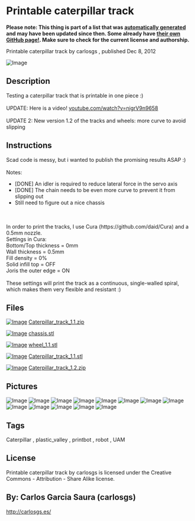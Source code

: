 Printable caterpillar track
===============
**Please note: This thing is part of a list that was [automatically generated](https://github.com/carlosgs/export-things) and may have been updated since then. Some already have [their own GitHub page!](https://github.com/carlosgs?tab=repositories). Make sure to check for the current license and authorship.**  

Printable caterpillar track  by carlosgs , published Dec 8, 2012

![Image](img/2012-12-08_18.36.07_display_large.jpg)

Description
--------
Testing a caterpillar track that is printable in one piece :)<br />
<br />
UPDATE: Here is a video! <a href="http://www.youtube.com/watch?v=nigrV9n9658" target="_blank" rel="nofollow">youtube.com/watch?v=nigrV9n9658</a><br />
<br />
UPDATE 2: New version 1.2 of the tracks and wheels: more curve to avoid slipping

Instructions
--------
Scad code is messy, but i wanted to publish the promising results ASAP :)<br />
<br />
Notes:<br />
- [DONE] An idler is required to reduce lateral force in the servo axis<br />
- [DONE] The chain needs to be even more curve to prevent it from slipping out<br />
- Still need to figure out a nice chassis<br />
<br />
<br />
In order to print the tracks, I use Cura (https://github.com/daid/Cura) and a 0.5mm nozzle.<br />
Settings in Cura:<br />
Bottom/Top thickness = 0mm<br />
Wall thickness = 0.5mm<br />
Fill density = 0%<br />
Solid infill top = OFF<br />
Joris the outer edge = ON<br />
<br />
These settings will print the track as a continuous, single-walled spiral, which makes them very flexible and resistant :)

Files
--------
[![Image](img/Gears_preview_tinycard.jpg)](Caterpillar_track_1.1.zip)
 [ Caterpillar_track_1.1.zip](Caterpillar_track_1.1.zip)  

[![Image](img/chassis_preview_tinycard.jpg)](chassis.stl)
 [ chassis.stl](chassis.stl)  

[![Image](img/wheel_1.1_preview_tinycard.jpg)](wheel_1.1.stl)
 [ wheel_1.1.stl](wheel_1.1.stl)  

[![Image](img/Caterpillar_track_1.1_preview_tinycard.jpg)](Caterpillar_track_1.1.stl)
 [ Caterpillar_track_1.1.stl](Caterpillar_track_1.1.stl)  

[![Image](img/Gears_preview_tinycard.jpg)](Caterpillar_track_1.2.zip)
 [ Caterpillar_track_1.2.zip](Caterpillar_track_1.2.zip)  



Pictures
--------
![Image](img/2012-12-09_00.33.16_display_large.jpg)
![Image](img/2012-12-09_00.34.16_display_large.jpg)
![Image](img/2012-12-09_00.34.29_display_large.jpg)
![Image](img/2012-12-09_00.34.42_display_large.jpg)
![Image](img/2012-12-09_00.34.56_display_large.jpg)
![Image](img/2012-12-09_11.12.26_display_large.jpg)
![Image](img/2012-12-09_11.12.33_display_large.jpg)
![Image](img/2012-12-09_18.28.28_display_large.jpg)
![Image](img/2012-12-09_18.30.04_display_large.jpg)
![Image](img/2012-12-09_18.28.58_display_large.jpg)
![Image](img/Caterpillar_track_1.1_display_large.jpg)
![Image](img/chassis_display_large.jpg)
![Image](img/wheel_1.1_display_large.jpg)


Tags
--------
Caterpillar , plastic_valley , printbot , robot , UAM  

  

License
--------
Printable caterpillar track by carlosgs is licensed under the Creative Commons - Attribution - Share Alike license.  



By: Carlos Garcia Saura (carlosgs)
--------
<http://carlosgs.es/>
